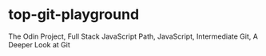 # top-git-playground
The Odin Project, Full Stack JavaScript Path, JavaScript, Intermediate Git, A Deeper Look at Git

